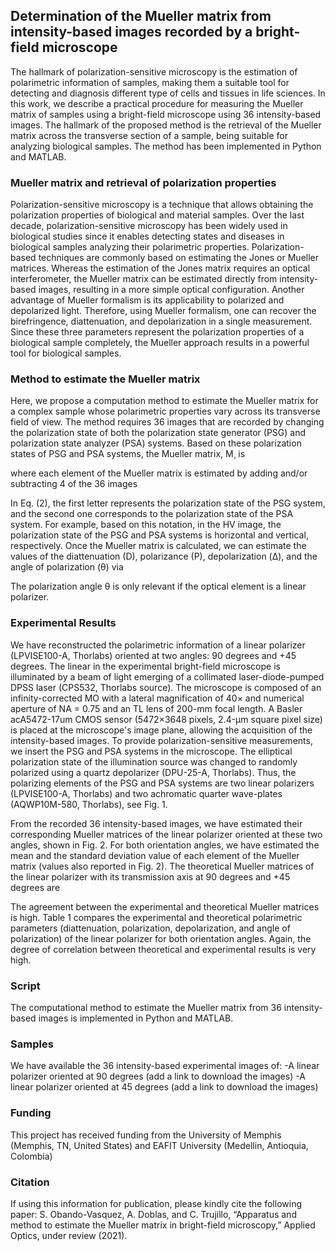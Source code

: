 ## Determination of the Mueller matrix from intensity-based images recorded by a bright-field microscope

The hallmark of polarization-sensitive microscopy is the estimation of polarimetric information of samples, making them a suitable tool for detecting and diagnosis different type of cells and tissues in life sciences. In this work, we describe a practical procedure for measuring the Mueller matrix of samples using a bright-field microscope using  36 intensity-based images. The hallmark of the proposed method is the retrieval of the Mueller matrix across the transverse section of a sample, being suitable for analyzing biological samples. The method has been implemented in Python and MATLAB.

### Mueller matrix and retrieval of polarization properties
Polarization-sensitive microscopy is a technique that allows obtaining the polarization properties of biological and material samples. Over the last decade, polarization-sensitive microscopy has been widely used in biological studies since it enables detecting states and diseases in biological samples analyzing their polarimetric properties. Polarization-based techniques are commonly based on estimating the Jones or Mueller matrices. Whereas the estimation of the Jones matrix requires an optical interferometer, the Mueller matrix can be estimated directly from intensity-based images, resulting in a more simple optical configuration. Another advantage of Mueller formalism is its applicability to polarized and depolarized light. Therefore, using Mueller formalism, one can recover the birefringence, diattenuation, and depolarization in a single measurement. Since these three parameters represent the polarization properties of a biological sample completely, the Mueller approach results in a powerful tool for biological samples.

### Method to estimate the Mueller matrix
Here, we propose a computation method to estimate the Mueller matrix for a complex sample whose polarimetric properties vary across its transverse field of view. The method requires 36 images that are recorded by changing the polarization state of both the polarization state generator (PSG) and polarization state analyzer (PSA) systems. Based on these polarization states of PSG and PSA systems, the Mueller matrix, M¸ is


where each element of the Mueller matrix is estimated by adding and/or subtracting 4 of the 36 images 


In Eq. (2), the first letter represents the polarization state of the PSG system, and the second one corresponds to the polarization state of the PSA system. For example, based on this notation, in the HV image, the polarization state of the PSG and PSA systems is horizontal and vertical, respectively. Once the Mueller matrix is calculated, we can estimate the values of the diattenuation (D), polarizance (P), depolarization (Δ), and the angle of polarization (θ) via


The polarization angle θ is only relevant if the optical element is a linear polarizer.

### Experimental Results
We have reconstructed the polarimetric information of a linear polarizer (LPVISE100-A, Thorlabs) oriented at two angles: 90 degrees and +45 degrees. The linear in the experimental bright-field microscope is illuminated by a beam of light emerging of a collimated laser-diode-pumped DPSS laser (CPS532, Thorlabs source). The microscope is composed of an infinity-corrected MO with a lateral magnification of 40× and numerical aperture of NA = 0.75 and an TL lens of 200-mm focal length. A Basler acA5472-17um CMOS sensor (5472×3648 pixels, 2.4-µm square pixel size) is placed at the microscope's image plane, allowing the acquisition of the intensity-based images. To provide polarization-sensitive measurements, we insert the PSG and PSA systems in the microscope. The elliptical polarization state of the illumination source was changed to randomly polarized using a quartz depolarizer (DPU-25-A, Thorlabs). Thus, the polarizing elements of the PSG and PSA systems are two linear polarizers (LPVISE100-A, Thorlabs) and two achromatic quarter wave-plates (AQWP10M-580, Thorlabs), see Fig. 1. 



From the recorded 36 intensity-based images, we have estimated their corresponding Mueller matrices of the linear polarizer oriented at these two angles, shown in Fig. 2. For both orientation angles, we have estimated the mean and the standard deviation value of each element of the Mueller matrix (values also reported in Fig. 2). The theoretical Mueller matrices of the linear polarizer with its transmission axis at 90 degrees and +45 degrees are 

The agreement between the experimental and theoretical Mueller matrices is high. Table 1 compares the experimental and theoretical polarimetric parameters (diattenuation, polarization, depolarization, and angle of polarization) of the linear polarizer for both orientation angles. Again, the degree of correlation between theoretical and experimental results is very high.

### Script 
The computational method to estimate the Mueller matrix from 36 intensity-based images is implemented in Python and MATLAB. 

### Samples
We have available the 36 intensity-based experimental images of:
-A linear polarizer oriented at 90 degrees (add a link to download the images)
-A linear polarizer oriented at 45 degrees (add a link to download the images)

### Funding
This project has received funding from the University of Memphis (Memphis, TN, United States) and EAFIT University (Medellin, Antioquia, Colombia)

### Citation
If using this information for publication, please kindly cite the following paper:
S. Obando-Vasquez, A. Doblas, and C. Trujillo, “Apparatus and method to estimate the Mueller matrix in bright-field microscopy,” Applied Optics, under review (2021).

